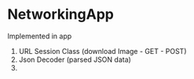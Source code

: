 # NetworkingApp

 Implemented in app 
 
1. URL Session Class (download Image - GET - POST)
2. Json Decoder (parsed JSON data)
3. 
